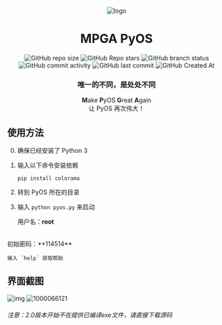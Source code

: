 <div align="center">

![logo](https://www.freeimg.cn/i/2024/10/02/66fcd19974cde.webp)
# MPGA PyOS
![GitHub repo size](https://img.shields.io/github/repo-size/Meltide/pyos_core)
![GitHub Repo stars](https://img.shields.io/github/stars/Meltide/pyos_core?style=flat)
![GitHub branch status](https://img.shields.io/github/checks-status/Meltide/pyos_core/main)
![GitHub commit activity](https://img.shields.io/github/commit-activity/t/Meltide/pyos_core)
![GitHub last commit](https://img.shields.io/github/last-commit/Meltide/pyos_core)
![GitHub Created At](https://img.shields.io/github/created-at/Meltide/pyos_core) 
### 唯一的不同，是处处不同

**M**ake **P**yOS **G**reat **A**gain
<br>
让 PyOS 再次伟大！

</div>

## 使用方法
0. 确保已经安装了 Python 3
1. 输入以下命令安装依赖
    ```
    pip install colorama
    ```
2. 转到 PyOS 所在的目录
3. 输入 `python pyos.py` 来启动

    用户名：**root**
<br>
    初始密码：**114514**

    输入 `help` 获取帮助

## 界面截图
![img](https://www.freeimg.cn/i/2024/09/14/66e59d203e97d.webp)
![1000066121](https://github.com/user-attachments/assets/9bb17444-5d15-4e62-b976-1e61a6156a62)


###### 注意：2.0版本开始不在提供已编译exe文件，请直接下载源码
